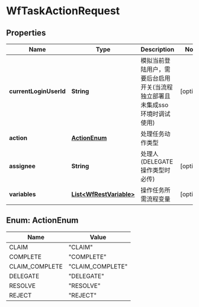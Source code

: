 
# WfTaskActionRequest

## Properties
Name | Type | Description | Notes
------------ | ------------- | ------------- | -------------
**currentLoginUserId** | **String** | 模拟当前登陆用户，需要后台启用开关(当流程独立部署且未集成sso环境时调试使用) |  [optional]
**action** | [**ActionEnum**](#ActionEnum) | 处理任务动作类型 | 
**assignee** | **String** | 处理人(DELEGATE操作类型时必传) |  [optional]
**variables** | [**List&lt;WfRestVariable&gt;**](WfRestVariable.md) | 操作任务所需流程变量 |  [optional]


<a name="ActionEnum"></a>
## Enum: ActionEnum
Name | Value
---- | -----
CLAIM | &quot;CLAIM&quot;
COMPLETE | &quot;COMPLETE&quot;
CLAIM_COMPLETE | &quot;CLAIM_COMPLETE&quot;
DELEGATE | &quot;DELEGATE&quot;
RESOLVE | &quot;RESOLVE&quot;
REJECT | &quot;REJECT&quot;



